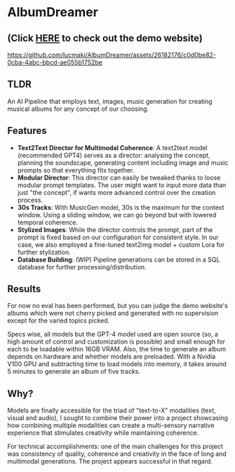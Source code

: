 # AlbumDreamer
## (Click [**HERE**](https://albumdreamer.netlify.app/) to check out the demo website)


https://github.com/lucmaki/AlbumDreamer/assets/26182176/c0d0be82-0cba-4abc-bbcd-ae055b1752be

## TLDR
An AI Pipeline that employs text, images, music generation for creating musical albums for any concept of our choosing.

## Features
- **Text2Text Director for Multimodal Coherence**: A text2text model (recommended GPT4) serves as a director: analysing the concept, planning the soundscape, generating content including image and music prompts so that everything fits together.
- **Modular Director**: This director can easily be tweaked thanks to loose modular prompt templates. The user might want to input more data than just "the concept", if wants more advanced control over the creation process.
- **30s Tracks**: With MusicGen model, 30s is the maximum for the context window. Using a sliding window, we can go beyond but with lowered temporal coherence. 
- **Stylized Images**: While the director controls the prompt, part of the prompt is fixed based on our configuration for consistent style. In our case, we also employed a fine-tuned text2img model + custom Lora for further stylization. 
- **Database Building**: (WIP) Pipeline generations can be stored in a SQL database for further processing/distribution.
  
## Results
For now no eval has been performed, but you can judge the demo website's albums which were not cherry picked and generated with no supervision except for the varied topics picked.

Specs wise, all models but the GPT-4 model used are open source (so, a high amount of control and customization is possible) and small enough for each to be loadable within 16GB VRAM. Also, the time to generate an album depends on hardware and whether models are preloaded. With a Nvidia V100 GPU and subtracting time to load models into memory, it takes around 5 minutes to generate an album of five tracks.

## Why?
Models are finally accessible for the triad of "text-to-X" modalities (text, visual and audio), I sought to combine their power into a project showcasing how combining multiple modalities can create a multi-sensory narrative experience that stimulates creativity while maintaining coherence.

For technical accomplishments: one of the main challenges for this project was consistency of quality, coherence and creativity in the face of long and multimodal generations. The project appears successful in that regard.
